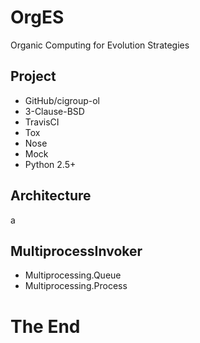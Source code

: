 <!--\n\n\n will create a horizontal slide, \n\n will create a vertical slide -->

# OrgES

Organic Computing for Evolution Strategies



## Project

-   GitHub/cigroup-ol
-   3-Clause-BSD
-   TravisCI
-   Tox
-   Nose
-   Mock
-   Python 2.5+



## Architecture

a



## MultiprocessInvoker

-   Multiprocessing.Queue
-   Multiprocessing.Process



# The End

